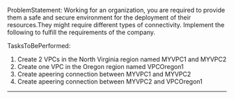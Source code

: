  ProblemStatement:
 Working for an organization, you are required to provide them a safe and secure environment for the deployment of their resources.They might require different types of connectivity. Implement the following to fulfill the requirements of the company.
 
 TasksToBePerformed:
 1. Create 2 VPCs in the North Virginia region named MYVPC1 and MYVPC2
 2. Create one VPC in the Oregon region named VPCOregon1
 3. Create apeering connection between MYVPC1 and MYVPC2
 4. Create apeering connection between MYVPC2 and VPCOregon1

---

